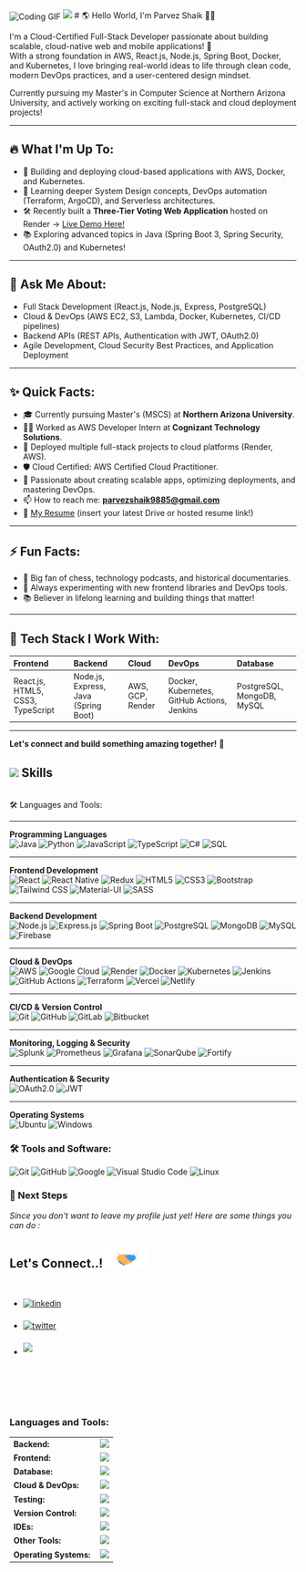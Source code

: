 <img align="center" alt="Coding GIF" src="https://media.giphy.com/media/qgQUggAC3Pfv687qPC/giphy.gif" />
<img src="https://user-images.githubusercontent.com/73097560/115834477-dbab4500-a447-11eb-908a-139a6edaec5c.gif">
# 🌎 Hello World, I'm Parvez Shaik 👨‍💻

I'm a Cloud-Certified Full-Stack Developer passionate about building scalable, cloud-native web and mobile applications! 🚀  
With a strong foundation in AWS, React.js, Node.js, Spring Boot, Docker, and Kubernetes, I love bringing real-world ideas to life through clean code, modern DevOps practices, and a user-centered design mindset.  

Currently pursuing my Master's in Computer Science at Northern Arizona University, and actively working on exciting full-stack and cloud deployment projects!

---

## 🔥 What I'm Up To:
- 🔭 Building and deploying cloud-based applications with AWS, Docker, and Kubernetes.
- 🌱 Learning deeper System Design concepts, DevOps automation (Terraform, ArgoCD), and Serverless architectures.
- 🛠️ Recently built a **Three-Tier Voting Web Application** hosted on Render → [Live Demo Here!](https://voting-app-frontend-jaj1.onrender.com/)
- 📚 Exploring advanced topics in Java (Spring Boot 3, Spring Security, OAuth2.0) and Kubernetes!

---

## 💬 Ask Me About:
- Full Stack Development (React.js, Node.js, Express, PostgreSQL)
- Cloud & DevOps (AWS EC2, S3, Lambda, Docker, Kubernetes, CI/CD pipelines)
- Backend APIs (REST APIs, Authentication with JWT, OAuth2.0)
- Agile Development, Cloud Security Best Practices, and Application Deployment

---

## ✨ Quick Facts:
- 🎓 Currently pursuing Master's (MSCS) at **Northern Arizona University**.
- 👨‍💻 Worked as AWS Developer Intern at **Cognizant Technology Solutions**.
- 🚀 Deployed multiple full-stack projects to cloud platforms (Render, AWS).
- 🛡️ Cloud Certified: AWS Certified Cloud Practitioner.
- 🌟 Passionate about creating scalable apps, optimizing deployments, and mastering DevOps.
- 📫 How to reach me: **parvezshaik9885@gmail.com**  
- 📝 [My Resume](#) (insert your latest Drive or hosted resume link!)

---

## ⚡ Fun Facts:
- 🎯 Big fan of chess, technology podcasts, and historical documentaries.
- 🎨 Always experimenting with new frontend libraries and DevOps tools.
- 📚 Believer in lifelong learning and building things that matter!

---

## 🚀 Tech Stack I Work With:

| Frontend | Backend | Cloud | DevOps | Database |
|:---------|:--------|:------|:-------|:---------|
| React.js, HTML5, CSS3, TypeScript | Node.js, Express, Java (Spring Boot) | AWS, GCP, Render | Docker, Kubernetes, GitHub Actions, Jenkins | PostgreSQL, MongoDB, MySQL |

---

**Let's connect and build something amazing together!** 🎉
## <img src="https://media2.giphy.com/media/QssGEmpkyEOhBCb7e1/giphy.gif?cid=ecf05e47a0n3gi1bfqntqmob8g9aid1oyj2wr3ds3mg700bl&rid=giphy.gif" width ="25"><b> Skills</b>
<br> 🛠️ Languages and Tools:

---

**Programming Languages**  
![Java](https://img.shields.io/badge/-Java-black?style=flat-square&logo=java)
![Python](https://img.shields.io/badge/-Python-black?style=flat-square&logo=python)
![JavaScript](https://img.shields.io/badge/-JavaScript-black?style=flat-square&logo=javascript)
![TypeScript](https://img.shields.io/badge/-TypeScript-black?style=flat-square&logo=typescript)
![C#](https://img.shields.io/badge/-C%23-black?style=flat-square&logo=c-sharp)
![SQL](https://img.shields.io/badge/-SQL-black?style=flat-square&logo=postgresql)

---

**Frontend Development**  
![React](https://img.shields.io/badge/-React-black?style=flat-square&logo=react)
![React Native](https://img.shields.io/badge/-React%20Native-black?style=flat-square&logo=react)
![Redux](https://img.shields.io/badge/-Redux-black?style=flat-square&logo=redux)
![HTML5](https://img.shields.io/badge/-HTML5-black?style=flat-square&logo=html5&logoColor=white)
![CSS3](https://img.shields.io/badge/-CSS3-black?style=flat-square&logo=css3)
![Bootstrap](https://img.shields.io/badge/-Bootstrap-black?style=flat-square&logo=bootstrap)
![Tailwind CSS](https://img.shields.io/badge/-TailwindCSS-black?style=flat-square&logo=tailwindcss)
![Material-UI](https://img.shields.io/badge/-Material--UI-black?style=flat-square&logo=mui)
![SASS](https://img.shields.io/badge/-SASS-black?style=flat-square&logo=sass)

---

**Backend Development**  
![Node.js](https://img.shields.io/badge/-Node.js-black?style=flat-square&logo=node.js)
![Express.js](https://img.shields.io/badge/-Express-black?style=flat-square&logo=express)
![Spring Boot](https://img.shields.io/badge/-Spring%20Boot-black?style=flat-square&logo=spring-boot)
![PostgreSQL](https://img.shields.io/badge/-PostgreSQL-black?style=flat-square&logo=postgresql)
![MongoDB](https://img.shields.io/badge/-MongoDB-black?style=flat-square&logo=mongodb)
![MySQL](https://img.shields.io/badge/-MySQL-black?style=flat-square&logo=mysql)
![Firebase](https://img.shields.io/badge/-Firebase-black?style=flat-square&logo=firebase)

---

**Cloud & DevOps**  
![AWS](https://img.shields.io/badge/-AWS-black?style=flat-square&logo=amazonaws)
![Google Cloud](https://img.shields.io/badge/-Google%20Cloud-black?style=flat-square&logo=googlecloud)
![Render](https://img.shields.io/badge/-Render-black?style=flat-square&logo=render)
![Docker](https://img.shields.io/badge/-Docker-black?style=flat-square&logo=docker)
![Kubernetes](https://img.shields.io/badge/-Kubernetes-black?style=flat-square&logo=kubernetes)
![Jenkins](https://img.shields.io/badge/-Jenkins-black?style=flat-square&logo=jenkins)
![GitHub Actions](https://img.shields.io/badge/-GitHub%20Actions-black?style=flat-square&logo=githubactions)
![Terraform](https://img.shields.io/badge/-Terraform-black?style=flat-square&logo=terraform)
![Vercel](https://img.shields.io/badge/-Vercel-black?style=flat-square&logo=vercel)
![Netlify](https://img.shields.io/badge/-Netlify-black?style=flat-square&logo=netlify)

---

**CI/CD & Version Control**  
![Git](https://img.shields.io/badge/-Git-black?style=flat-square&logo=git)
![GitHub](https://img.shields.io/badge/-GitHub-black?style=flat-square&logo=github)
![GitLab](https://img.shields.io/badge/-GitLab-black?style=flat-square&logo=gitlab)
![Bitbucket](https://img.shields.io/badge/-Bitbucket-black?style=flat-square&logo=bitbucket)

---

**Monitoring, Logging & Security**  
![Splunk](https://img.shields.io/badge/-Splunk-black?style=flat-square&logo=splunk)
![Prometheus](https://img.shields.io/badge/-Prometheus-black?style=flat-square&logo=prometheus)
![Grafana](https://img.shields.io/badge/-Grafana-black?style=flat-square&logo=grafana)
![SonarQube](https://img.shields.io/badge/-SonarQube-black?style=flat-square&logo=sonarqube)
![Fortify](https://img.shields.io/badge/-Fortify-black?style=flat-square&logo=fsecure)

---

**Authentication & Security**  
![OAuth2.0](https://img.shields.io/badge/-OAuth2.0-black?style=flat-square&logo=oauth)
![JWT](https://img.shields.io/badge/-JWT-black?style=flat-square&logo=jsonwebtokens)

---

**Operating Systems**  
![Ubuntu](https://img.shields.io/badge/-Ubuntu-black?style=flat-square&logo=ubuntu)
![Windows](https://img.shields.io/badge/-Windows-black?style=flat-square&logo=windows)

### 🛠️ Tools and Software:

![Git](https://img.shields.io/badge/git-%23F05033.svg?style=for-the-badge&logo=git&logoColor=white)
![GitHub](https://img.shields.io/badge/github-%23121011.svg?style=for-the-badge&logo=github&logoColor=white)
![Google](https://img.shields.io/badge/google-%234285F4.svg?style=for-the-badge&logo=google&logoColor=white)
![Visual Studio Code](https://img.shields.io/badge/Visual%20Studio%20Code-0078d7.svg?style=for-the-badge&logo=visual-studio-code&logoColor=white)
![Linux](https://img.shields.io/badge/Linux-FCC624?style=for-the-badge&logo=linux&logoColor=black)

 
  
### 👣 Next Steps

_Since you don't want to leave my profile just yet! Here are some things you can do :_

## <b> Let's Connect..!</b><img src="https://github.com/0xAbdulKhalid/0xAbdulKhalid/raw/main/assets/mdImages/handshake.gif" width ="80">
<br>
<div align='left'>

<ul>

<li>
<a href="https://linkedin.com/in/0xabdulkhalid" target="_blank">
<img src="https://img.shields.io/badge/linkedin:  0xabdulkhalid-%2300acee.svg?color=405DE6&style=for-the-badge&logo=linkedin&logoColor=white" alt=linkedin style="margin-bottom: 5px;"/>
</a>
</li>

<br>

<li>
<a href="https://twitter.com/0xabdulkhalid" target="_blank">
<img src="https://img.shields.io/badge/twitter:  0xabdulkhalid-%2300acee.svg?color=1DA1F2&style=for-the-badge&logo=twitter&logoColor=white" alt=twitter style="margin-bottom: 5px;"/>
</a>
</li>

<br>

<li>
<a href="mailto:0xabdulkhalid@gmail.com" target="_blank">
<img src="https://img.shields.io/badge/gmail:  0xabdulkhalid-%23EA4335.svg?style=for-the-badge&logo=gmail&logoColor=white" t=mail style="margin-bottom: 5px;" />
</a>
</li>
	
</ul>
</div>

<br>

<br>
<br>
<br>

<link rel="stylesheet" type='text/css' href="https://cdn.jsdelivr.net/gh/devicons/devicon@latest/devicon.min.css" />

<h3 align="left">Languages and Tools:</h3>

<table>
    <tr>
        <td style="font-weight: bold; padding-right: 10px; vertical-align: center;">Backend:</td>
        <td><img height="40" src="https://skillicons.dev/icons?i=nodejs,express,spring,java,python,fastapi,flask"/></td>
    </tr>
    <tr>
        <td style="font-weight: bold; padding-right: 10px; vertical-align: center;">Frontend:</td>
        <td><img height="40" src="https://skillicons.dev/icons?i=react,redux,html,css,tailwind,bootstrap,materialui,typescript,javascript"/></td>
    </tr>
    <tr>
        <td style="font-weight: bold; padding-right: 10px; vertical-align: center;">Database:</td>
        <td><img height="40" src="https://skillicons.dev/icons?i=postgresql,mongodb,mysql,firebase"/></td>
    </tr>
    <tr>
        <td style="font-weight: bold; padding-right: 10px; vertical-align: center;">Cloud & DevOps:</td>
        <td><img height="40" src="https://skillicons.dev/icons?i=aws,gcp,docker,kubernetes,terraform,jenkins,githubactions,render"/></td>
    </tr>
    <tr>
        <td style="font-weight: bold; padding-right: 10px; vertical-align: center;">Testing:</td>
        <td><img height="40" src="https://skillicons.dev/icons?i=jest,pytest"/></td>
    </tr>
    <tr>
        <td style="font-weight: bold; padding-right: 10px; vertical-align: center;">Version Control:</td>
        <td><img height="40" src="https://skillicons.dev/icons?i=git,github,gitlab,bitbucket"/></td>
    </tr>
    <tr>
        <td style="font-weight: bold; padding-right: 10px; vertical-align: center;">IDEs:</td>
        <td><img height="40" src="https://skillicons.dev/icons?i=vscode,intellij,eclipse,visualstudio"/></td>
    </tr>
    <tr>
        <td style="font-weight: bold; padding-right: 10px; vertical-align: center;">Other Tools:</td>
        <td><img height="40" src="https://skillicons.dev/icons?i=grafana,prometheus,bash,linux"/></td>
    </tr>
    <tr>
        <td style="font-weight: bold; padding-right: 10px; vertical-align: center;">Operating Systems:</td>
        <td><img height="40" src="https://skillicons.dev/icons?i=windows,ubuntu,debian"/></td>
    </tr>
</table>



<!--
**Parvez-shaik/Parvez-shaik** is a ✨ _special_ ✨ repository because its `README.md` (this file) appears on your GitHub profile.

Here are some ideas to get you started:

- 🔭 I’m currently working on ...
- 🌱 I’m currently learning ...
- 👯 I’m looking to collaborate on ...
- 🤔 I’m looking for help with ...
- 💬 Ask me about ...
- 📫 How to reach me: ...
- 😄 Pronouns: ...
- ⚡ Fun fact: ...
-->
